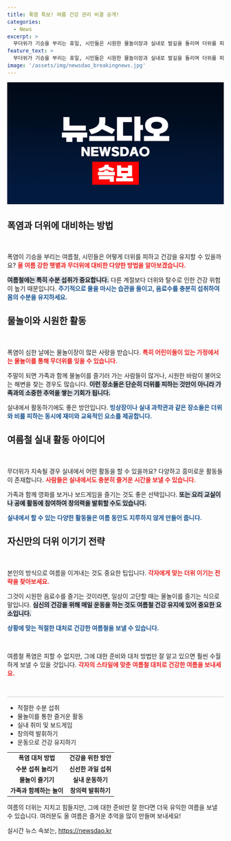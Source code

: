 ```yaml
---
title: 폭염 특보! 여름 건강 관리 비결 공개!
categories:
  - News
excerpt: >
  무더위가 기승을 부리는 휴일, 시민들은 시원한 물놀이장과 실내로 발길을 돌리며 더위를 피하고 있습니다. 장맛비로 인해 짧아진 여름의 즐거움을 각자만의 방식으로 만끽하는 모습이 포착되었습니다!
feature_text: >
  무더위가 기승을 부리는 휴일, 시민들은 시원한 물놀이장과 실내로 발길을 돌리며 더위를 피하고 있습니다. 장맛비로 인해 짧아진 여름의 즐거움을 각자만의 방식으로 만끽하는 모습이 포착되었습니다!
image: '/assets/img/newsdao_breakingnews.jpg'
---
```


<p><img src="/assets/img/newsdao_breakingnews.jpg" alt="flaretime 속보" /></p>

<h2 data-ke-size="size26">폭염과 더위에 대비하는 방법</h2>

<p data-ke-size="size16">&nbsp;</p>

<p>폭염이 기승을 부리는 여름철, 시민들은 어떻게 더위를 피하고 건강을 유지할 수 있을까요? <b><span style="color: #ee2323;">올 여름 강한 햇볕과 무더위에 대비한 다양한 방법을 알아보겠습니다.</span></b> </p>

<p><b><span style="background-color: #21538527;">여름철에는 특히 수분 섭취가 중요합니다.</span></b> 다른 계절보다 더위와 탈수로 인한 건강 위험이 높기 때문입니다. <b><span style="color: #1a5490;">주기적으로 물을 마시는 습관을 들이고, 음료수를 충분히 섭취하여 몸의 수분을 유지하세요.</span></b> </p>

<h2 data-ke-size="size26">물놀이와 시원한 활동</h2>

<p data-ke-size="size16">&nbsp;</p>

<p>폭염이 심한 날에는 물놀이장이 많은 사랑을 받습니다. <b><span style="color: #ee2323;">특히 어린이들이 있는 가정에서는 물놀이를 통해 무더위를 잊을 수 있습니다.</span></b> </p>

<p>주말이 되면 가족과 함께 물놀이를 즐기러 가는 사람들이 많거나, 시원한 바람이 불어오는 해변을 찾는 경우도 많습니다. <b><span style="background-color: #21538527;">이런 장소들은 단순히 더위를 피하는 것만이 아니라 가족과의 소중한 추억을 쌓는 기회가 됩니다.</span></b> </p>

<p>실내에서 활동하기에도 좋은 방안입니다. <b><span style="color: #1a5490;">빙상장이나 실내 과학관과 같은 장소들은 더위와 비를 피하는 동시에 재미와 교육적인 요소를 제공합니다.</span></b></p>

<h2 data-ke-size="size26">여름철 실내 활동 아이디어</h2>

<p data-ke-size="size16">&nbsp;</p>

<p>무더위가 지속될 경우 실내에서 어떤 활동을 할 수 있을까요? 다양하고 흥미로운 활동들이 존재합니다. <b><span style="color: #ee2323;">사람들은 실내에서도 충분히 즐거운 시간을 보낼 수 있습니다.</span></b> </p>

<p>가족과 함께 영화를 보거나 보드게임을 즐기는 것도 좋은 선택입니다. <b><span style="background-color: #21538527;">또는 요리 교실이나 공예 활동에 참여하여 창의력을 발휘할 수도 있습니다.</span></b> </p>

<p><b><span style="color: #1a5490;">실내에서 할 수 있는 다양한 활동들은 여름 동안도 지루하지 않게 만들어 줍니다.</span></b></p>

<h2 data-ke-size="size26">자신만의 더위 이기기 전략</h2>

<p data-ke-size="size16">&nbsp;</p>

<p>본인의 방식으로 여름을 이겨내는 것도 중요한 팁입니다. <b><span style="color: #ee2323;">각자에게 맞는 더위 이기는 전략을 찾아보세요.</span></b> </p>

<p>그것이 시원한 음료수를 즐기는 것이라면, 일상이 고단할 때는 물놀이를 즐기는 식으로 말입니다. <b><span style="background-color: #21538527;">심신의 건강을 위해 매일 운동을 하는 것도 여름철 건강 유지에 있어 중요한 요소입니다.</span></b> </p>

<p><b><span style="color: #1a5490;">상황에 맞는 적절한 대처로 건강한 여름철을 보낼 수 있습니다.</span></b> </p>

<p data-ke-size="size16">&nbsp;</p> 

<p>여름철 폭염은 피할 수 없지만, 그에 대한 준비와 대처 방법만 잘 알고 있으면 훨씬 수월하게 보낼 수 있을 것입니다. <b><span style="color: #ee2323;">각자의 스타일에 맞춘 여름철 대처로 건강한 여름을 보내세요.</span></b> </p>

<p data-ke-size="size16">&nbsp;</p>

<hr style="height: 1px; border:none; background-color:#ccc;"/>

<ul>
    <li>적절한 수분 섭취</li>
    <li>물놀이를 통한 즐거운 활동</li>
    <li>실내 취미 및 보드게임</li>
    <li>창의력 발휘하기</li>
    <li>운동으로 건강 유지하기</li>
</ul>

<p data-ke-size="size16"></p>

<table style="width:100%; border-collapse: collapse;">
    <tr>
        <td style="text-align: center; height: 17px;"><b>폭염 대처 방법</b></td>
        <td style="text-align: center; height: 17px;"><b>건강을 위한 방안</b></td>
    </tr>
    <tr>
        <td style="text-align: center; height: 17px;"><b>수분 섭취 늘리기</b></td>
        <td style="text-align: center; height: 17px;"><b>신선한 과일 섭취</b></td>
    </tr>
    <tr>
        <td style="text-align: center; height: 17px;"><b>물놀이 즐기기</b></td>
        <td style="text-align: center; height: 17px;"><b>실내 운동하기</b></td>
    </tr>
    <tr>
        <td style="text-align: center; height: 17px;"><b>가족과 함께하는 놀이</b></td>
        <td style="text-align: center; height: 17px;"><b>창의력 발휘하기</b></td>
    </tr>
</table>

<p data-ke-size="size16"></p>

<p>여름의 더위는 지치고 힘들지만, 그에 대한 준비만 잘 한다면 더욱 유익한 여름을 보낼 수 있습니다. 여러분도 올 여름은 즐거운 추억을 많이 만들며 보내세요!</p>
실시간 뉴스 속보는, <a href="https://newsdao.kr" rel="dofollow">https://newsdao.kr</a>


